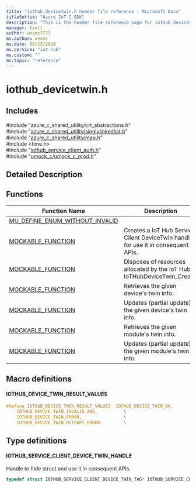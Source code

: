 ```yaml
---                             
title: "iothub_devicetwin.h header file reference | Microsoft Docs" 
titleSuffix: "Azure IoT C SDK"            
description: "This is the header file reference page for iothub_devicetwin.h in the Azure IoT C SDK. This SDK is used with Azure IoT Hub and Azure IoT Hub Device Provisioning Service"            
manager: timlt                 
author: wesmc7777              
ms.author: wesmc               
ms.date: 09/23/2020                    
ms.service: "iot-hub"             
ms.custom: ""                
ms.topic: "reference"        
---                            
```


# iothub_devicetwin.h 

## Includes

\#include "azure_c_shared_utility/crt_abstractions.h"  
\#include "[azure_c_shared_utility/singlylinkedlist.h](singlylinkedlist-h.md)"  
\#include "[azure_c_shared_utility/map.h](map-h.md)"  
\#include <time.h>  
\#include "[iothub_service_client_auth.h](iothub-service-client-auth-h.md)"  
\#include "[umock_c/umock_c_prod.h](umock-c-prod-h.md)"  

## Detailed Description

## Functions

Function Name                  | Description                                
--------------------------------|---------------------------------------------
[MU_DEFINE_ENUM_WITHOUT_INVALID](./iothub-devicetwin-h/mu-define-enum-without-invalid.md)            | 
[MOCKABLE_FUNCTION](./iothub-devicetwin-h/mockable-function.md)            | Creates a IoT Hub Service Client DeviceTwin handle for use it in consequent APIs.
[MOCKABLE_FUNCTION](./iothub-devicetwin-h/mockable-function.md)            | Disposes of resources allocated by the IoT Hub IoTHubDeviceTwin_Create.
[MOCKABLE_FUNCTION](./iothub-devicetwin-h/mockable-function.md)            | Retrieves the given device's twin info.
[MOCKABLE_FUNCTION](./iothub-devicetwin-h/mockable-function.md)            | Updates (partial update) the given device's twin info.
[MOCKABLE_FUNCTION](./iothub-devicetwin-h/mockable-function.md)            | Retrieves the given module's twin info.
[MOCKABLE_FUNCTION](./iothub-devicetwin-h/mockable-function.md)            | Updates (partial update) the given module's twin info.

## Macro definitions

#### IOTHUB_DEVICE_TWIN_RESULT_VALUES

```C
#define IOTHUB_DEVICE_TWIN_RESULT_VALUES  IOTHUB_DEVICE_TWIN_OK,                   \
    IOTHUB_DEVICE_TWIN_INVALID_ARG,          \
    IOTHUB_DEVICE_TWIN_ERROR,                \
    IOTHUB_DEVICE_TWIN_HTTPAPI_ERROR         \ 
```

## Type definitions

#### IOTHUB_SERVICE_CLIENT_DEVICE_TWIN_HANDLE

Handle to hide struct and use it in consequent APIs. 

```C
typedef struct IOTHUB_SERVICE_CLIENT_DEVICE_TWIN_TAG* IOTHUB_SERVICE_CLIENT_DEVICE_TWIN_HANDLE;
```

